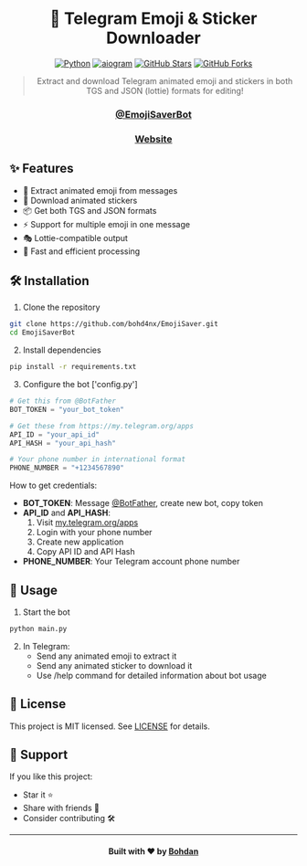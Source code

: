 <div align="center">

# 🎯 Telegram Emoji & Sticker Downloader

[![Python](https://img.shields.io/badge/Python-3.11%2B-blue)](https://www.python.org/downloads/)
[![aiogram](https://img.shields.io/badge/aiogram-3.x-green)](https://docs.aiogram.dev/)
[![GitHub Stars](https://img.shields.io/github/stars/bohd4nx/EmojiSaverBot?style=social)](https://github.com/bohd4nx/EmojiSaverBot/stargazers)
[![GitHub Forks](https://img.shields.io/github/forks/bohd4nx/EmojiSaverBot?style=social)](https://github.com/bohd4nx/EmojiSaverBot/network/members)

> Extract and download Telegram animated emoji and stickers in both TGS and JSON (lottie) formats for editing!

<div align="center">
    <h3><a href="https://t.me/EmojiSaverBot">@EmojiSaverBot</a></h3>
    <h3><a href="https://api.bohd4n.me">Website</a></h3>
</div>

</div>

## ✨ Features

- 🎯 Extract animated emoji from messages
- 🎨 Download animated stickers
- 📦 Get both TGS and JSON formats
- ⚡ Support for multiple emoji in one message
- 🎭 Lottie-compatible output
- 🚀 Fast and efficient processing

## 🛠 Installation

1. Clone the repository

```bash
git clone https://github.com/bohd4nx/EmojiSaver.git
cd EmojiSaverBot 
```

2. Install dependencies

```bash
pip install -r requirements.txt
```

3. Configure the bot ['config.py']

```python
# Get this from @BotFather
BOT_TOKEN = "your_bot_token"

# Get these from https://my.telegram.org/apps
API_ID = "your_api_id"
API_HASH = "your_api_hash"

# Your phone number in international format
PHONE_NUMBER = "+1234567890"
```

How to get credentials:

- **BOT_TOKEN**: Message [@BotFather](https://t.me/BotFather), create new bot, copy token
- **API_ID** and **API_HASH**:
    1. Visit [my.telegram.org/apps](https://my.telegram.org/apps)
    2. Login with your phone number
    3. Create new application
    4. Copy API ID and API Hash
- **PHONE_NUMBER**: Your Telegram account phone number

## 🚀 Usage

1. Start the bot

```bash
python main.py
```

2. In Telegram:
    - Send any animated emoji to extract it
    - Send any animated sticker to download it
    - Use /help command for detailed information about bot usage

## 📝 License

This project is MIT licensed. See [LICENSE](LICENSE) for details.

## 🌟 Support

If you like this project:

- Star it ⭐
- Share with friends 👤
- Consider contributing 🛠

---

<div align="center">
    <h4>Built with ❤️ by <a href="https://t.me/bohd4nx" target="_blank">Bohdan</a></h4>
</div>

